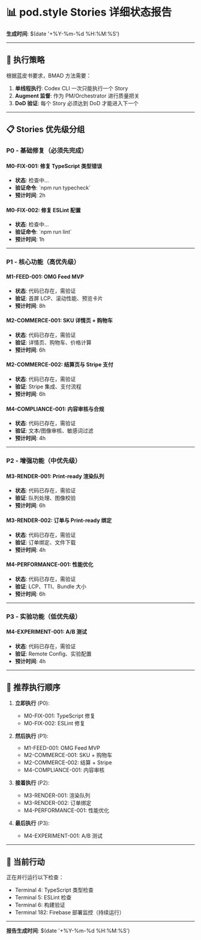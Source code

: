 # 📊 pod.style Stories 详细状态报告

**生成时间**: $(date '+%Y-%m-%d %H:%M:%S')

---

## 🎯 执行策略

根据蓝皮书要求，BMAD 方法需要：
1. **单线程执行**: Codex CLI 一次只能执行一个 Story
2. **Augment 监督**: 作为 PM/Orchestrator 进行质量把关
3. **DoD 验证**: 每个 Story 必须达到 DoD 才能进入下一个

---

## 📋 Stories 优先级分组

### P0 - 基础修复（必须先完成）

#### M0-FIX-001: 修复 TypeScript 类型错误
- **状态**: 检查中...
- **验证命令**: \`npm run typecheck\`
- **预计时间**: 2h

#### M0-FIX-002: 修复 ESLint 配置  
- **状态**: 检查中...
- **验证命令**: \`npm run lint\`
- **预计时间**: 1h

---

### P1 - 核心功能（高优先级）

#### M1-FEED-001: OMG Feed MVP
- **状态**: 代码已存在，需验证
- **验证**: 首屏 LCP、滚动性能、预览卡片
- **预计时间**: 8h

#### M2-COMMERCE-001: SKU 详情页 + 购物车
- **状态**: 代码已存在，需验证
- **验证**: 详情页、购物车、价格计算
- **预计时间**: 6h

#### M2-COMMERCE-002: 结算页与 Stripe 支付
- **状态**: 代码已存在，需验证
- **验证**: Stripe 集成、支付流程
- **预计时间**: 6h

#### M4-COMPLIANCE-001: 内容审核与合规
- **状态**: 代码已存在，需验证
- **验证**: 文本/图像审核、敏感词过滤
- **预计时间**: 4h

---

### P2 - 增强功能（中优先级）

#### M3-RENDER-001: Print-ready 渲染队列
- **状态**: 代码已存在，需验证
- **验证**: 队列处理、图像校验
- **预计时间**: 6h

#### M3-RENDER-002: 订单与 Print-ready 绑定
- **状态**: 代码已存在，需验证
- **验证**: 订单绑定、文件下载
- **预计时间**: 4h

#### M4-PERFORMANCE-001: 性能优化
- **状态**: 代码已存在，需验证
- **验证**: LCP、TTI、Bundle 大小
- **预计时间**: 6h

---

### P3 - 实验功能（低优先级）

#### M4-EXPERIMENT-001: A/B 测试
- **状态**: 代码已存在，需验证
- **验证**: Remote Config、实验配置
- **预计时间**: 4h

---

## 🚀 推荐执行顺序

1. **立即执行** (P0):
   - M0-FIX-001: TypeScript 修复
   - M0-FIX-002: ESLint 修复

2. **然后执行** (P1):
   - M1-FEED-001: OMG Feed MVP
   - M2-COMMERCE-001: SKU + 购物车
   - M2-COMMERCE-002: 结算 + Stripe
   - M4-COMPLIANCE-001: 内容审核

3. **接着执行** (P2):
   - M3-RENDER-001: 渲染队列
   - M3-RENDER-002: 订单绑定
   - M4-PERFORMANCE-001: 性能优化

4. **最后执行** (P3):
   - M4-EXPERIMENT-001: A/B 测试

---

## 🔄 当前行动

正在并行运行以下检查：
- Terminal 4: TypeScript 类型检查
- Terminal 5: ESLint 检查
- Terminal 6: 构建验证
- Terminal 182: Firebase 部署监控（持续运行）

---

**报告生成时间**: $(date '+%Y-%m-%d %H:%M:%S')
